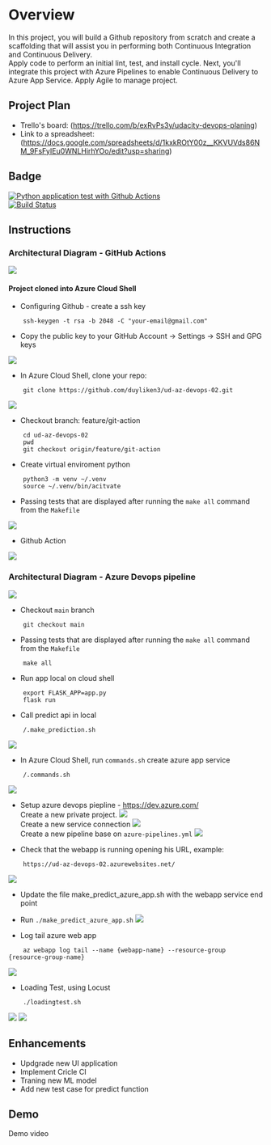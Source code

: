 # Overview

In this project, you will build a Github repository from scratch and create a scaffolding that will assist you in performing both Continuous Integration and Continuous Delivery.  
Apply code to perform an initial lint, test, and install cycle. Next, you'll integrate this project with Azure Pipelines to enable Continuous Delivery to Azure App Service.
Apply Agile to manage project.  

## Project Plan
* Trello's board: (https://trello.com/b/exRvPs3y/udacity-devops-planing)
* Link to a spreadsheet: (https://docs.google.com/spreadsheets/d/1kxkROtY00z__KKVUVds86NM_9FsFyIEu0WNLHirhYOo/edit?usp=sharing)
## Badge

[![Python application test with Github Actions](https://github.com/duyliken3/ud-az-devops-02/actions/workflows/main_ud-az-devops-02.yml/badge.svg?branch=main)](https://github.com/duyliken3/ud-az-devops-02/actions/workflows/main_ud-az-devops-02.yml)  
[![Build Status](https://dev.azure.com/duyliken2/Flask%20ML%20Application/_apis/build/status%2Fduyliken3.ud-az-devops-02?branchName=main)](https://dev.azure.com/duyliken2/Flask%20ML%20Application/_build/latest?definitionId=3&branchName=main)


## Instructions

### Architectural Diagram - GitHub Actions
![](/images/ci-diagram.png)

#### Project cloned into Azure Cloud Shell

* Configuring Github - create a ssh key
```ssh
    ssh-keygen -t rsa -b 2048 -C "your-email@gmail.com"
```

* Copy the public key to your GitHub Account -> Settings -> SSH and GPG keys

![](/images/config-ssh-key-github.png)

* In Azure Cloud Shell, clone your repo:

```ssh
    git clone https://github.com/duyliken3/ud-az-devops-02.git
```
![](/images/git_checkout_into_auzre.png)

* Checkout branch: feature/git-action

```ssh
    cd ud-az-devops-02
    pwd
    git checkout origin/feature/git-action
```

* Create virtual enviroment python

```ssh
    python3 -m venv ~/.venv
    source ~/.venv/bin/acitvate
```

* Passing tests that are displayed after running the `make all` command from the `Makefile`

![](/images/git_action_make_all.png)

* Github Action

![](/images/github_actions.png)


### Architectural Diagram - Azure Devops pipeline
![](/images/azure-devops_cd.png)

* Checkout `main` branch

```ssh
    git checkout main
```

* Passing tests that are displayed after running the `make all` command from the `Makefile`

```ssh
    make all
```

* Run app local on cloud shell

```ssh
    export FLASK_APP=app.py
    flask run
```

* Call predict api in local

```ssh
    /.make_prediction.sh
```

![](images/mak_prediction.png)

* In Azure Cloud Shell, run `commands.sh` create azure app service

```ssh
    /.commands.sh
```

![](images/azure_overview_webapp.png)

* Setup azure devops piepline - https://dev.azure.com/  
Create a new private project. ![](images/azure_devops_site.png)  
Create a new service connection ![](images/service_connection.png)  
Create a new pipeline base on `azure-pipelines.yml` ![](images/azure_pipelines.png)  


* Check that the webapp is running opening his URL, example:
```ssh
    https://ud-az-devops-02.azurewebsites.net/
```
![](images/azure_webapp.png)

* Update the file make_predict_azure_app.sh with the webapp service end point

* Run `./make_predict_azure_app.sh`
![](/images/make_predict_azure_app.png)

* Log tail azure web app

```ssh
    az webapp log tail --name {webapp-name} --resource-group {resource-group-name}
```
![](/images/trail_log.png)

* Loading Test, using Locust
```ssh
    ./loadingtest.sh
```
![](/images/locust.png)
![](/images/loadingtest.png)


## Enhancements

* Updgrade new UI application
* Implement Cricle CI
* Traning new ML model
* Add new test case for predict function

## Demo 

Demo video

